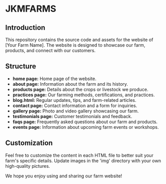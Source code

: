 # JKMFARMS

## Introduction
This repository contains the source code and assets for the website of [Your Farm Name]. The website is designed to showcase our farm, products, and connect with our customers.



## Structure
- **home page:** Home page of the website.
- **about page:** Information about the farm and its history.
- **products page:** Details about the crops or livestock we produce.
- **practices page:** Our farming methods, certifications, and practices.
- **blog.html:** Regular updates, tips, and farm-related articles.
- **contact page:** Contact information and a form for inquiries.
- **gallery page:** Photo and video gallery showcasing our farm.
- **testimonials page:** Customer testimonials and feedback.
- **faqs page:** Frequently asked questions about our farm and products.
- **events page:** Information about upcoming farm events or workshops.

## Customization
Feel free to customize the content in each HTML file to better suit your farm's specific details. Update images in the 'img' directory with your own high-quality pictures.



We hope you enjoy using and sharing our farm website!

